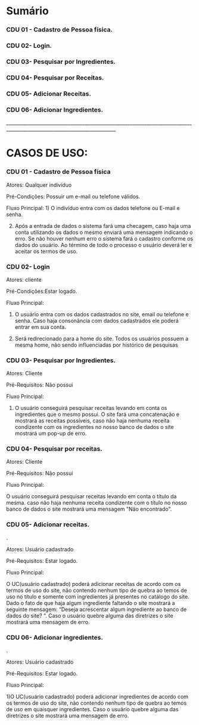 
<h1>Sumário</h1>
<h3>CDU 01 - Cadastro de Pessoa física.</h3>
<h3>CDU 02- Login. </h3>
<h3>CDU 03- Pesquisar por Ingredientes.</h3>
<h3>CDU 04- Pesquisar por Receitas.</h3>
<h3>CDU 05- Adicionar Receitas.</h3>
<h3>CDU 06- Adicionar Ingredientes.</h3>
<p> ____________________________________________________________________________________________________________________________</p>
<h1>CASOS DE USO:</h1>





<h3>CDU 01 - Cadastro de Pessoa física</h3>


Atores: Qualquer indivíduo


Pré-Condições: Possuir um e-mail ou telefone válidos.


Fluxo Principal:
1)
 O indivíduo entra com os dados telefone ou E-mail e senha.


2) Após a entrada de dados o sistema fará uma checagem, caso haja uma conta utilizando os dados o mesmo enviará uma mensagem indicando o erro.
Se não houver nenhum erro o sistema fará o cadastro conforme os dados do usuário. Ao término de todo o processo o usuário deverá ler e aceitar os termos de uso.

<h3>CDU 02- Login </h3>


Atores: cliente


Pré-Condições:Estar logado.



Fluxo Principal:

1) O usuário entra com os dados cadastrados no site, email ou  telefone e senha. Caso haja consonância com dados cadastrados ele poderá entrar em sua conta.

 
2) Será redirecionado para a home do site. Todos os usuários possuem a mesma home, não sendo influenciadas por histórico de pesquisas

<h3>CDU 03- Pesquisar por Ingredientes.</h3>
 

Atores: Cliente


Pré-Requisitos: Não possui 



Fluxo Principal:


1)  O usuário conseguirá pesquisar receitas levando em conta os ingredientes que o mesmo possui. O site fará uma concatenação e mostrará as receitas possíveis, caso não haja nenhuma receita condizente com os ingredientes no nosso banco de dados o site mostrará um pop-up de erro.



<h3>CDU 04- Pesquisar por receitas.</h3>


Atores: Cliente


Pré-Requisitos: Não possui 



Fluxo Principal:


O usuário conseguirá pesquisar receitas levando em conta o título da mesma.
 caso não haja nenhuma receita condizente com o título no nosso banco de dados o site mostrará uma mensagem "Não encontrado".



<h3>CDU 05- Adicionar receitas.</h3>
.


Atores: Usuário cadastrado


Pré-Requisitos: Estar logado.



Fluxo Principal:





O UC(usuário cadastrado) poderá adicionar  receitas de acordo com os termos de uso do site, não contendo nenhum tipo de quebra ao temos de uso no título e somente com ingredientes já presentes no catálogo do site. Dado o fato de que haja algum ingrediente faltando o site mostrará a seguinte mensagem: “Deseja acrescentar algum ingrediente ao banco de dados do site? “.  Caso o  usuário quebre alguma das diretrizes o site mostrará uma mensagem de erro. 

 








<h3>CDU 06- Adicionar ingredientes.</h3>
.


Atores: Usuário cadastrado


Pré-Requisitos: Estar logado.



Fluxo Principal:





1)O UC(usuário cadastrado) poderá adicionar ingredientes de acordo com os termos de uso do site, não contendo nenhum tipo de quebra ao temos de uso em quaisquer ingredientes. Caso o usuário quebre alguma das diretrizes o site mostrará uma mensagem de erro.

